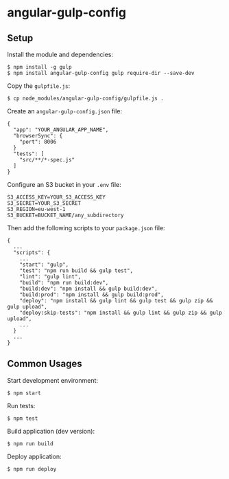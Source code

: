 angular-gulp-config
===================

## Setup

Install the module and dependencies:

```
$ npm install -g gulp
$ npm install angular-gulp-config gulp require-dir --save-dev
```

Copy the `gulpfile.js`:

```
$ cp node_modules/angular-gulp-config/gulpfile.js .
```

Create an `angular-gulp-config.json` file:

```
{
  "app": "YOUR_ANGULAR_APP_NAME",
  "browserSync": {
    "port": 8006
  }
  "tests": [
    "src/**/*-spec.js"
  ]
}
```

Configure an S3 bucket in your `.env` file:

```
S3_ACCESS_KEY=YOUR_S3_ACCESS_KEY
S3_SECRET=YOUR_S3_SECRET
S3_REGION=eu-west-1
S3_BUCKET=BUCKET_NAME/any_subdirectory
```

Then add the following scripts to your `package.json` file:

```
{
  ...
  "scripts": {
    ...
    "start": "gulp",
    "test": "npm run build && gulp test",
    "lint": "gulp lint",
    "build": "npm run build:dev",
    "build:dev": "npm install && gulp build:dev",
    "build:prod": "npm install && gulp build:prod",
    "deploy": "npm install && gulp lint && gulp test && gulp zip && gulp upload",
    "deploy:skip-tests": "npm install && gulp lint && gulp zip && gulp upload",
    ...
  }
  ...
}
```

## Common Usages

Start development environment:

```
$ npm start
```

Run tests:

```
$ npm test
```

Build application (dev version):

```
$ npm run build
```

Deploy application:

```
$ npm run deploy
```
